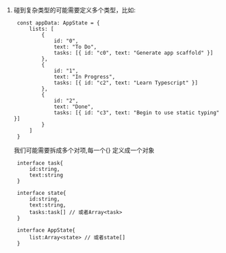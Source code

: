 1. 碰到复杂类型的可能需要定义多个类型，比如:

        const appData: AppState = {
            lists: [
                {
                    id: "0",
                    text: "To Do",
                    tasks: [{ id: "c0", text: "Generate app scaffold" }]
                },
                {
                    id: "1",
                    text: "In Progress",
                    tasks: [{ id: "c2", text: "Learn Typescript" }]
                },
                {
                    id: "2",
                    text: "Done",
                    tasks: [{ id: "c3", text: "Begin to use static typing" }]
                }
            ]
        }

   我们可能需要拆成多个对项,每一个{} 定义成一个对象

        interface task{
            id:string,
            text:string
        }

        interface state{
            id:string,
            text:string,
            tasks:task[] // 或者Array<task>
        }

        interface AppState{
            list:Array<state> // 或者state[]
        }